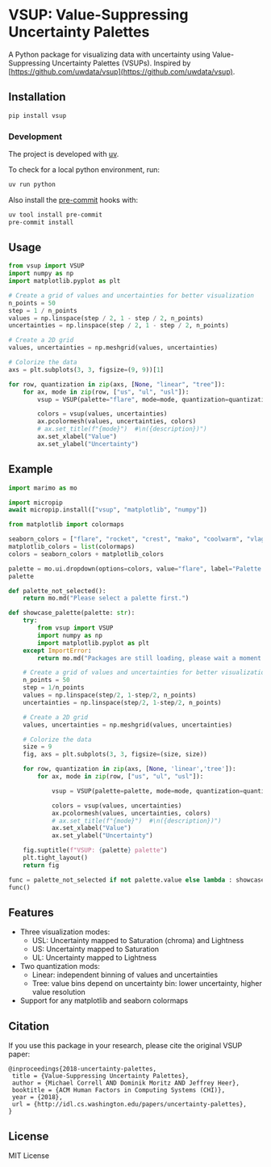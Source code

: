 # VSUP: Value-Suppressing Uncertainty Palettes

A Python package for visualizing data with uncertainty using Value-Suppressing Uncertainty Palettes (VSUPs). Inspired by [https://github.com/uwdata/vsup](https://github.com/uwdata/vsup).

## Installation

```bash
pip install vsup
```

### Development

The project is developed with [uv](https://docs.astral.sh/uv/).

To check for a local python environment, run:

```bash
uv run python
```

Also install the [pre-commit](https://pre-commit.com/) hooks with:

```bash
uv tool install pre-commit
pre-commit install
```

## Usage
```python
from vsup import VSUP
import numpy as np
import matplotlib.pyplot as plt

# Create a grid of values and uncertainties for better visualization
n_points = 50
step = 1 / n_points
values = np.linspace(step / 2, 1 - step / 2, n_points)
uncertainties = np.linspace(step / 2, 1 - step / 2, n_points)

# Create a 2D grid
values, uncertainties = np.meshgrid(values, uncertainties)

# Colorize the data
axs = plt.subplots(3, 3, figsize=(9, 9))[1]

for row, quantization in zip(axs, [None, "linear", "tree"]):
    for ax, mode in zip(row, ["us", "ul", "usl"]):
        vsup = VSUP(palette="flare", mode=mode, quantization=quantization)

        colors = vsup(values, uncertainties)
        ax.pcolormesh(values, uncertainties, colors)
        # ax.set_title(f"{mode}")  #\n({description})")
        ax.set_xlabel("Value")
        ax.set_ylabel("Uncertainty")
```

## Example

```python {marimo}
import marimo as mo

import micropip
await micropip.install(["vsup", "matplotlib", "numpy"])

from matplotlib import colormaps

seaborn_colors = ["flare", "rocket", "crest", "mako", "coolwarm", "vlag", "icefire", "ch:s=-.2,r=.6", "ch:start=.2,rot=-.3", "husl"]
matplotlib_colors = list(colormaps)
colors = seaborn_colors + matplotlib_colors

palette = mo.ui.dropdown(options=colors, value="flare", label="Palette:")
palette
```

```python {marimo}
def palette_not_selected():
    return mo.md("Please select a palette first.")

def showcase_palette(palette: str):
    try:
        from vsup import VSUP
        import numpy as np
        import matplotlib.pyplot as plt
    except ImportError:
        return mo.md("Packages are still loading, please wait a moment.")

    # Create a grid of values and uncertainties for better visualization
    n_points = 50
    step = 1/n_points
    values = np.linspace(step/2, 1-step/2, n_points)
    uncertainties = np.linspace(step/2, 1-step/2, n_points)

    # Create a 2D grid
    values, uncertainties = np.meshgrid(values, uncertainties)

    # Colorize the data
    size = 9
    fig, axs = plt.subplots(3, 3, figsize=(size, size))

    for row, quantization in zip(axs, [None, 'linear','tree']):
        for ax, mode in zip(row, ["us", "ul", "usl"]):

            vsup = VSUP(palette=palette, mode=mode, quantization=quantization)

            colors = vsup(values, uncertainties)
            ax.pcolormesh(values, uncertainties, colors)
            # ax.set_title(f"{mode}")  #\n({description})")
            ax.set_xlabel("Value")
            ax.set_ylabel("Uncertainty")

    fig.suptitle(f"VSUP: {palette} palette")
    plt.tight_layout()
    return fig

func = palette_not_selected if not palette.value else lambda : showcase_palette(palette.value)
func()
```

## Features

- Three visualization modes:
  - USL: Uncertainty mapped to Saturation (chroma) and Lightness
  - US: Uncertainty mapped to Saturation
  - UL: Uncertainty mapped to Lightness
- Two quantization mods:
  - Linear: independent binning of values and uncertainties
  - Tree: value bins depend on uncertainty bin: lower uncertainty, higher value resolution
- Support for any matplotlib and seaborn colormaps

## Citation

If you use this package in your research, please cite the original VSUP paper:

```
@inproceedings{2018-uncertainty-palettes,
 title = {Value-Suppressing Uncertainty Palettes},
 author = {Michael Correll AND Dominik Moritz AND Jeffrey Heer},
 booktitle = {ACM Human Factors in Computing Systems (CHI)},
 year = {2018},
 url = {http://idl.cs.washington.edu/papers/uncertainty-palettes},
}
```

## License

MIT License
